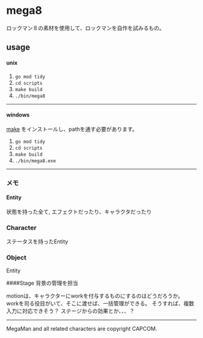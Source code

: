 # mega8
ロックマン８の素材を使用して、ロックマンを自作を試みるもの。


## usage
#### unix
1. `go mod tidy`
2. `cd scripts`
3. `make build`
4. `./bin/mega8`
---
#### windows
[make](http://gnuwin32.sourceforge.net/packages/make.htm) をインストールし、pathを通す必要があります。
1. `go mod tidy`
2. `cd scripts`
3. `make build`
4. `./bin/mega8.exe`

---

### メモ
#### Entity
状態を持った全て, エフェクトだったり、キャラクタだったり
### Character
ステータスを持ったEntity
### Object
Entity

####Stage
背景の管理を担当

motionは、キャラクターにworkを付与するものにするのはどうだろうか。
workを司る役目がいて、そこに渡せば、一括管理ができる。
そうすれば、複数入力に対応できそう？
ステージからの効果とか、、、？



---
MegaMan and all related characters are copyright CAPCOM.


